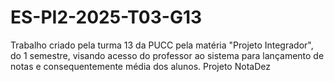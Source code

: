 # ES-PI2-2025-T03-G13
Trabalho criado pela turma 13 da PUCC pela matéria "Projeto Integrador", do 1 semestre, visando acesso do professor ao sistema para lançamento de notas e consequentemente média dos alunos. Projeto NotaDez
